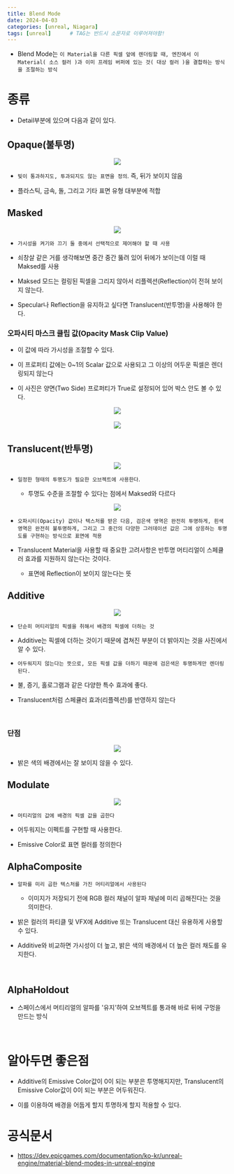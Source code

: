 ```yaml
---
title: Blend Mode
date: 2024-04-03
categories: [unreal, Niagara]
tags: [unreal]		# TAG는 반드시 소문자로 이루어져야함!
---
```


* Blend Mode는 `이 Material을 다른 픽셀 앞에 렌더링할 때, 엔진에서 이 Material( 소스 컬러 )과 이미 프레임 버퍼에 있는 것( 대상 컬러 )을 결합하는 방식을 조절하는 방식`


# 종류

* Detail부분에 있으며 다음과 같이 있다.

## **Opaque(불투명)**

<center><img src="./../../../assets/img/Unreal/Niagara/BlendMode/Opaque.png"></center>


* `빛이 통과하지도, 투과되지도 않는 표면을 정의`. 즉, 뒤가 보이지 않음


* 플라스틱, 금속, 돌, 그리고 기타 표면 유형 대부분에 적합

## **Masked**

<center><img src="./../../../assets/img/Unreal/Niagara/BlendMode/Maksed.png"></center>

* `가시성을 켜기와 끄기 둘 중에서 선택적으로 제어해야 할 때 사용`

* 쇠창살 같은 거를 생각해보면 중간 중간 뚫려 있어 뒤에가 보이는데 이럴 때 Maksed를 사용

* Maksed 모드는 컬링된 픽셀을 그리지 않아서 리플렉션(Reflection)이 전혀 보이지 않는다.

* Specular나 Reflection을 유지하고 싶다면 Translucent(반투명)을 사용해야 한다.

### 오파시티 마스크 클립 값(Opacity Mask Clip Value) 

* 이 값에 따라 가시성을 조절할 수 있다.

* 이 프로퍼티 값에는 0~1의 Scalar 값으로 사용되고 그 이상의 어두운 픽셀은 렌더링되지 않는다

* 이 사진은 양면(Two Side) 프로퍼티가 True로 설정되어 있어 박스 안도 볼 수 있다.

<center><img src="./../../../assets/img/Unreal/Niagara/BlendMode/OpacityClipMask_0.6.png"></center>

<br>

<center><img src="./../../../assets/img/Unreal/Niagara/BlendMode/OpacityClipMask_0.05.png"></center>



## **Translucent(반투명)**


<center><img src="./../../../assets/img/Unreal/Niagara/BlendMode/Translucent.png"></center>


* `일정한 형태의 투명도가 필요한 오브젝트에 사용한다`.

  * 투명도 수준을 조절할 수 있다는 점에서 Maksed와 다르다


<center><img src="./../../../assets/img/Unreal/Niagara/BlendMode/Translucent_Graident.png"></center>


* `오파시티(Opacity) 값이나 텍스처를 받은 다음, 검은색 영역은 완전히 투명하게, 흰색 영역은 완전히 불투명하게, 그리고 그 중간의 다양한 그러데이션 값은 그에 상응하는 투명도를 구현하는 방식으로 표면에 적용`


* Translucent Material을 사용할 때 중요한 고려사항은 반투명 머티리얼이 스페큘러 효과를 지원하지 않는다는 것이다.

  * 표면에 Reflection이 보이지 않는다는 뜻


## **Additive**


<center><img src="./../../../assets/img/Unreal/Niagara/BlendMode/Additive_Overlap.png"></center>

* `단순히 머티리얼의 픽셀을 취해서 배경의 픽셀에 더하는 것`

* Additive는 픽셀에 더하는 것이기 때문에 겹쳐진 부분이 더 밝아지는 것을 사진에서 알 수 있다.

* `어두워지지 않는다는 뜻으로, 모든 픽셀 값을 더하기 때문에 검은색은 투명하게만 렌더링된다.`

* 불, 증기, 홀로그램과 같은 다양한 특수 효과에 좋다.

* Translucent처럼 스페큘러 효과(리플렉션)를 반영하지 않는다

<br>

### 단점


<center><img src="./../../../assets/img/Unreal/Niagara/BlendMode/Additive_Disadvan.png"></center>


* 밝은 색의 배경에서는 잘 보이지 않을 수 있다.

## **Modulate**


<center><img src="./../../../assets/img/Unreal/Niagara/BlendMode/Modulate.png"></center>

* `머티리얼의 값에 배경의 픽셀 값을 곱한다`

* 어두워지는 이펙트를 구현할 때 사용한다.

* Emissive Color로 표면 컬러를 정의한다

## **AlphaComposite**


* `알파를 미리 곱한 텍스처를 가진 머티리얼에서 사용된다`

  * 이미지가 저장되기 전에 RGB 컬러 채널이 알파 채널에 미리 곱해진다는 것을 의미한다.

* 밝은 컬러의 파티클 및 VFX에 Additive 또는 Translucent 대신 유용하게 사용할 수 있다.

* Additive와 비교하면 가시성이 더 높고, 밝은 색의 배경에서 더 높은 컬러 채도를 유지한다.

<br>

## **AlphaHoldout**

*  스페이스에서 머티리얼의 알파를 '유지'하여 오브젝트를 통과해 바로 뒤에 구멍을 만드는 방식

<br>

# 알아두면 좋은점

* Additive의 Emissive Color값이 0이 되는 부분은 투명해지지만, Translucent의 Emissive Color값이 0이 되는 부분은 어두워진다.

* 이를 이용하여 배경을 어둡게 할지 투명하게 할지 적용할 수 있다.

# 공식문서
* <https://dev.epicgames.com/documentation/ko-kr/unreal-engine/material-blend-modes-in-unreal-engine>